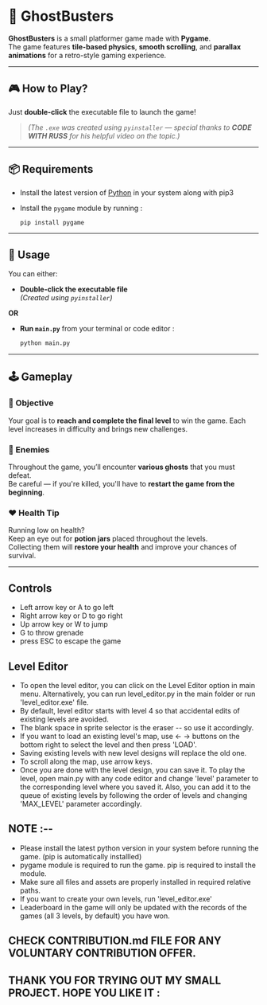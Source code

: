 # 👻 GhostBusters

**GhostBusters** is a small platformer game made with **Pygame**.  
The game features **tile-based physics**, **smooth scrolling**, and **parallax animations** for a retro-style gaming experience.

---

## 🎮 How to Play?

Just **double-click** the executable file to launch the game!  
> *(The `.exe` was created using `pyinstaller` — special thanks to **CODE WITH RUSS** for his helpful video on the topic.)*

---

## 📦 Requirements

- Install the latest version of [Python](https://www.python.org/downloads/) in your system along with pip3
- Install the `pygame` module by running :

  ```bash
  pip install pygame

---

## 🚀 Usage

You can either:

- **Double-click the executable file**  
  *(Created using `pyinstaller`)*

**OR**

- **Run `main.py`** from your terminal or code editor :

  ```bash
  python main.py

---

## 🕹️ Gameplay

### 🎯 Objective

Your goal is to **reach and complete the final level** to win the game. Each level increases in difficulty and brings new challenges.

### 👻 Enemies

Throughout the game, you’ll encounter **various ghosts** that you must defeat.  
Be careful — if you're killed, you'll have to **restart the game from the beginning**.

### ❤️ Health Tip

Running low on health?  
Keep an eye out for **potion jars** placed throughout the levels.  
Collecting them will **restore your health** and improve your chances of survival.

---

## Controls

* Left arrow key or A to go left
* Right arrow key or D to go right
* Up arrow key or W to jump
* G to throw grenade
* press ESC to escape the game

## Level Editor

* To open the level editor, you can click on the Level Editor option in main menu. Alternatively, you can run level_editor.py in the main folder or run 'level_editor.exe' file.
* By default, level editor starts with level 4 so that accidental edits of existing levels are avoided.
* The blank space in sprite selector is the eraser -- so use it accordingly.
* If you want to load an existing level's map, use <- -> buttons on the bottom right to select the level and then press 'LOAD'.
* Saving existing levels with new level designs will replace the old one.
* To scroll along the map, use arrow keys.
* Once you are done with the level design, you can save it. To play the level, open main.py with any code editor and change 'level' parameter to the corresponding level where you saved it. Also, you can add it to the queue of existing levels by following the order of levels and changing 'MAX_LEVEL' parameter accordingly.


## NOTE :--

* Please install the latest python version in your system before running the game. (pip is automatically installled)
* pygame module is required to run the game. pip is required to install the module.
* Make sure all files and assets are properly installed in required relative paths.
* If you want to create your own levels, run 'level_editor.exe'
* Leaderboard in the game will only be updated with the records of the games (all 3 levels, by default) you have won.

## CHECK CONTRIBUTION.md FILE FOR ANY VOLUNTARY CONTRIBUTION OFFER.
## THANK YOU FOR TRYING OUT MY SMALL PROJECT. HOPE YOU LIKE IT :
